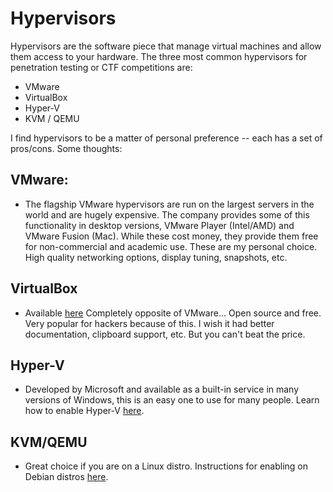 # Hypervisors

Hypervisors are the software piece that manage virtual machines and allow them access to your hardware. The three most common hypervisors for penetration testing or CTF competitions are:

* VMware
* VirtualBox
* Hyper-V
* KVM / QEMU

I find hypervisors to be a matter of personal preference -- each has a set of pros/cons. Some thoughts:

## VMware:
* The flagship VMware hypervisors are run on the largest servers in the world and are hugely expensive. The company provides some of this functionality in desktop versions, VMware Player (Intel/AMD) and VMware Fusion (Mac). While these cost money, they provide them free for non-commercial and academic use. These are my personal choice. High quality networking options, display tuning, snapshots, etc.

## VirtualBox
* Available [here](https://www.virtualbox.org/) Completely opposite of VMware... Open source and free. Very popular for hackers because of this. I wish it had better documentation, clipboard support, etc. But you can't beat the price.

## Hyper-V
* Developed by Microsoft and available as a built-in service in many versions of Windows, this is an easy one to use for many people. Learn how to enable Hyper-V [here](https://learn.microsoft.com/en-us/virtualization/hyper-v-on-windows/quick-start/enable-hyper-v).

## KVM/QEMU
* Great choice if you are on a Linux distro. Instructions for enabling on Debian distros [here](https://wiki.debian.org/KVM).
